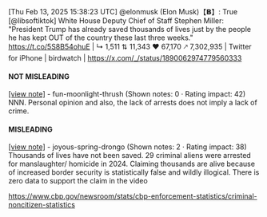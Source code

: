 [Thu Feb 13, 2025 15:38:23 UTC] @elonmusk (Elon Musk)【𝗕】: True [@libsoftiktok] White House Deputy Chief of Staff Stephen Miller: "President Trump has already saved thousands of lives just by the people he has kept OUT of the country these last three weeks." https://t.co/5S8B54ohuE | ↳ 1,511 ⇅ 11,343 ♥ 67,170 🡕 7,302,935 | Twitter for iPhone | birdwatch | https://x.com/_/status/1890062974779560333

#### NOT MISLEADING

[[view note]](https://x.com/i/birdwatch/n/1890089469048672430) - fun-moonlight-thrush (Shown notes: 0 · Rating impact: 42)
NNN. Personal opinion and also, the lack of arrests does not imply a lack of crime.

#### MISLEADING

[[view note]](https://x.com/i/birdwatch/n/1890064540819144867) - joyous-spring-drongo (Shown notes: 2 · Rating impact: 38)
Thousands of lives have not been saved. 29 criminal aliens were arrested for manslaughter/ homicide in 2024. Claiming thousands are alive because of increased border security is statistically false and wildly illogical. There is zero data to support the claim in the video

https://www.cbp.gov/newsroom/stats/cbp-enforcement-statistics/criminal-noncitizen-statistics 
